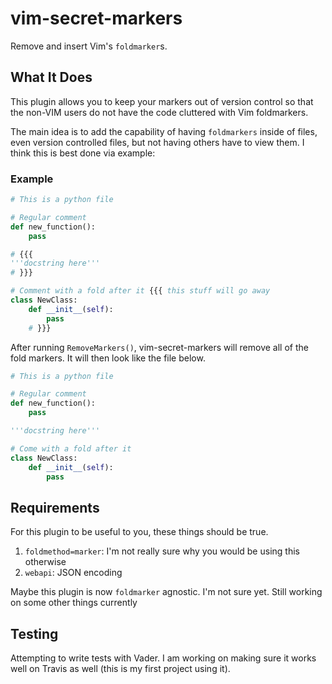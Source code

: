 # vim-secret-markers

Remove and insert Vim's `foldmarker`s.

## What It Does

This plugin allows you to keep your markers out of version control so that the non-VIM users do not have the code cluttered with Vim  foldmarkers.

The main idea is to add the capability of having `foldmarkers` inside of files, even version controlled files, but not having others have to view them. I think this is best done via example:

### Example

```python
# This is a python file

# Regular comment
def new_function():
    pass

# {{{
'''docstring here'''
# }}}

# Comment with a fold after it {{{ this stuff will go away
class NewClass:
    def __init__(self):
        pass
    # }}}
```

After running `RemoveMarkers()`, vim-secret-markers will remove all of the fold markers. It will then look like the file below.

```python
# This is a python file

# Regular comment
def new_function():
    pass

'''docstring here'''

# Come with a fold after it
class NewClass:
    def __init__(self):
        pass
```

## Requirements

For this plugin to be useful to you, these things should be true.

1. `foldmethod=marker`: I'm not really sure why you would be using this otherwise
2. `webapi`: JSON encoding

Maybe this plugin is now `foldmarker` agnostic. I'm not sure yet. Still working on some other things currently

## Testing

Attempting to write tests with Vader. I am working on making sure it works well on Travis as well (this is my first project using it).
